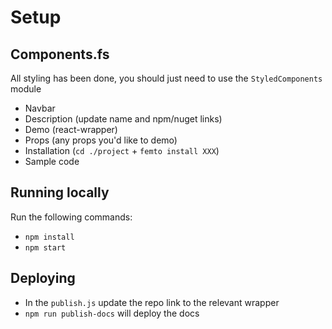 # Setup

## Components.fs
All styling has been done, you should just need to use the `StyledComponents` module 

- Navbar
- Description (update name and npm/nuget links)
- Demo (react-wrapper)
- Props (any props you'd like to demo)
- Installation (`cd ./project` + `femto install XXX`)
- Sample code

## Running locally

Run the following commands:

- `npm install`
- `npm start`

## Deploying
- In the `publish.js` update the repo link to the relevant wrapper
- `npm run publish-docs` will deploy the docs
